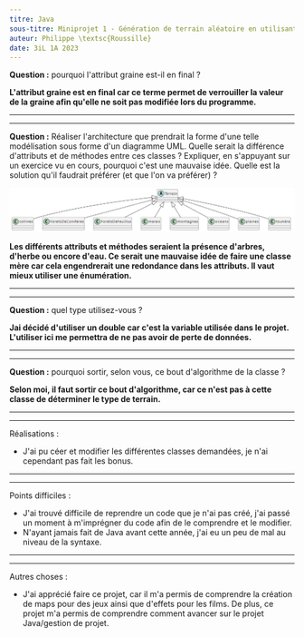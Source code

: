```yaml
---
titre: Java
sous-titre: Miniprojet 1 - Génération de terrain aléatoire en utilisant le bruit de Perlin
auteur: Philippe \textsc{Roussille}
date: 3iL 1A 2023
---
```


**Question :** pourquoi l'attribut graine est-il en final ?

**L'attribut graine est en final car ce terme permet de verrouiller la valeur de la graine afin qu'elle ne soit pas modifiée lors du programme.**
****
****
**Question :** Réaliser l'architecture que prendrait la forme d'une telle modélisation sous forme d'un diagramme UML. Quelle serait la différence d'attributs et de méthodes entre ces classes ? Expliquer, en s'appuyant sur un exercice vu en cours, pourquoi c'est une mauvaise idée. Quelle est la solution qu'il faudrait préférer (et que l'on va préférer) ?

![classe abstraite terrain.png](classe%20abstraite%20terrain.png)

**Les différents attributs et méthodes seraient la présence d'arbres, d'herbe ou encore d'eau. Ce serait une mauvaise idée de faire une classe mère car cela engendrerait une redondance dans les attributs. Il vaut mieux utiliser une énumération.**

****
****
**Question :** quel type utilisez-vous ?

**Jai décidé d'utiliser un double car c'est la variable utilisée dans le projet. L'utiliser ici me permettra de ne pas avoir de perte de données.**
****
****
**Question :** pourquoi sortir, selon vous, ce bout d'algorithme de la classe ?

**Selon moi, il faut sortir ce bout d'algorithme, car ce n'est pas à cette classe de déterminer le type de terrain.**
****
****
Réalisations :
 - J'ai pu céer et modifier les différentes classes demandées, je n'ai cependant pas fait les bonus.
****
****
Points difficiles :
- J'ai trouvé difficile de reprendre un code que je n'ai pas créé, j'ai passé un moment à m'imprégner du code afin de le comprendre et le modifier.
- N'ayant jamais fait de Java avant cette année, j'ai eu un peu de mal au niveau de la syntaxe.
****
****
Autres choses :
- J'ai apprécié faire ce projet, car il m'a permis de comprendre la création de maps pour des jeux ainsi que d'effets pour les films. De plus, ce projet m'a permis de comprendre comment avancer sur le projet Java/gestion de projet.
